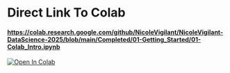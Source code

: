 # Direct Link To Colab
#### https://colab.research.google.com/github/NicoleVigilant/NicoleVigilant-DataScience-2025/blob/main/Completed/01-Getting_Started/01-Colab_Intro.ipynb

[![Open In Colab](https://colab.research.google.com/assets/colab-badge.svg)](https://colab.research.google.com/github/NicoleVigilant/NicoleVigilant-DataScience-2025/blob/main/Completed/01-Getting_Started/01-Colab_Intro.ipynb)
